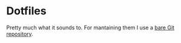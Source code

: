 # Dotfiles
Pretty much what it sounds to. For mantaining them I use a [bare Git repository](https://www.atlassian.com/git/tutorials/dotfiles).
